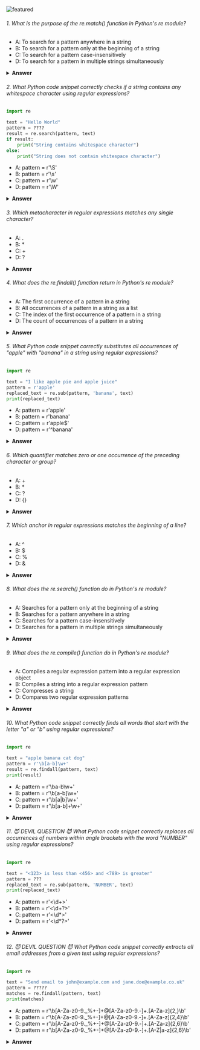 
![featured](https://github.com/zahariev-webbersof/python-fundamentals-01-2024/assets/68993494/8cea92b4-0b7a-4c89-863e-955e1f681e44)


###### 1. What is the purpose of the re.match() function in Python's re module?

- A: To search for a pattern anywhere in a string
- B: To search for a pattern only at the beginning of a string
- C: To search for a pattern case-insensitively
- D: To search for a pattern in multiple strings simultaneously

<details><summary><b>Answer</b></summary>
<p>

#### Correct Answer -> B: To search for a pattern only at the beginning of a string

</p>
</details>

###### 2. What Python code snippet correctly checks if a string contains any whitespace character using regular expressions?

```python
import re

text = "Hello World"
pattern = ????
result = re.search(pattern, text)
if result:
    print("String contains whitespace character")
else:
    print("String does not contain whitespace character")

```

- A: pattern = r'\S'
- B: pattern = r'\s'
- C: pattern = r'\w'
- D: pattern = r'\W'

<details><summary><b>Answer</b></summary>
<p>

#### Correct Answer -> B: pattern = r'\s'

</p>
</details>

###### 3. Which metacharacter in regular expressions matches any single character?

- A: .
- B: *
- C: +
- D: ?

<details><summary><b>Answer</b></summary>
<p>

#### Correct Answer -> A: .

</p>
</details>

###### 4. What does the re.findall() function return in Python's re module?

- A: The first occurrence of a pattern in a string
- B: All occurrences of a pattern in a string as a list
- C: The index of the first occurrence of a pattern in a string
- D: The count of occurrences of a pattern in a string

<details><summary><b>Answer</b></summary>
<p>

#### Correct Answer -> B: All occurrences of a pattern in a string as a list

</p>
</details>

###### 5. What Python code snippet correctly substitutes all occurrences of "apple" with "banana" in a string using regular expressions?

```python
import re

text = "I like apple pie and apple juice"
pattern = r'apple'
replaced_text = re.sub(pattern, 'banana', text)
print(replaced_text)

```

- A: pattern = r'apple'
- B: pattern = r'banana'
- C: pattern = r'apple$'
- D: pattern = r'^banana'

<details><summary><b>Answer</b></summary>
<p>

#### Correct Answer -> A: pattern = r'apple'

</p>
</details>

###### 6. Which quantifier matches zero or one occurrence of the preceding character or group?

- A: +
- B: *
- C: ?
- D: {}

<details><summary><b>Answer</b></summary>
<p>

#### Correct Answer -> C: ?

</p>
</details>

###### 7. Which anchor in regular expressions matches the beginning of a line?

- A: ^
- B: $
- C: %
- D: &
  
<details><summary><b>Answer</b></summary>
<p>

#### Correct Answer -> A: ^

</p>
</details>

###### 8. What does the re.search() function do in Python's re module?

- A: Searches for a pattern only at the beginning of a string
- B: Searches for a pattern anywhere in a string
- C: Searches for a pattern case-insensitively
- D: Searches for a pattern in multiple strings simultaneously

<details><summary><b>Answer</b></summary>
<p>

#### Correct Answer -> B: Searches for a pattern anywhere in a string

</p>
</details>

###### 9. What does the re.compile() function do in Python's re module?

- A: Compiles a regular expression pattern into a regular expression object
- B: Compiles a string into a regular expression pattern
- C: Compresses a string
- D: Compares two regular expression patterns

<details><summary><b>Answer</b></summary>
<p>

#### Correct Answer -> A: Compiles a regular expression pattern into a regular expression object

</p>
</details>

###### 10. What Python code snippet correctly finds all words that start with the letter "a" or "b" using regular expressions?

```python
import re

text = "apple banana cat dog"
pattern = r'\b[a-b]\w+'
result = re.findall(pattern, text)
print(result)


```

- A: pattern = r'\ba-b\w+'
- B: pattern = r'\b[a-b]\w+'
- C: pattern = r'\b[a|b]\w+'
- D: pattern = r'\b[a-b]+\w+'

<details><summary><b>Answer</b></summary>
<p>

#### Correct Answer -> B: pattern = r'\b[a-b]\w+'
</p>
</details>


###### 11. 😈 DEVIL QUESTION 😈 What Python code snippet correctly replaces all occurrences of numbers within angle brackets with the word "NUMBER" using regular expressions?

```python
import re

text = "<123> is less than <456> and <789> is greater"
pattern = ???
replaced_text = re.sub(pattern, 'NUMBER', text)
print(replaced_text)

```

- A: pattern = r'<\d+>'
- B: pattern = r'<\d+?>'
- C: pattern = r'<\d*>'
- D: pattern = r'<\d*?>'

<details><summary><b>Answer</b></summary>
<p>

#### Correct Answer -> You tell me :)) 

</p>
</details>

###### 12. 😈 DEVIL QUESTION 😈 What Python code snippet correctly extracts all email addresses from a given text using regular expressions?

```python
import re

text = "Send email to john@example.com and jane.doe@example.co.uk"
pattern = ?????
matches = re.findall(pattern, text)
print(matches)

```

- A: pattern = r'\b[A-Za-z0-9._%+-]+@[A-Za-z0-9.-]+\.[A-Za-z]{2,}\b'
- B: pattern = r'\b[A-Za-z0-9._%+-]+@[A-Za-z0-9.-]+\.[A-Za-z]{2,4}\b'
- C: pattern = r'\b[A-Za-z0-9._%+-]+@[A-Za-z0-9.-]+\.[A-Za-z]{2,6}\b'
- D: pattern = r'\b[A-Za-z0-9._%+-]+@[A-Za-z0-9.-]+\.[A-Z|a-z]{2,6}\b'

<details><summary><b>Answer</b></summary>
<p>

#### Correct Answer -> You tell me :)) 

</p>
</details>
